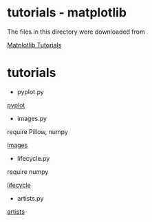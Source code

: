 tutorials - matplotlib 
===============

The files in this directory were downloaded from

[Matplotlib Tutorials](https://matplotlib.org/stable/tutorials/index.html)

# tutorials

- pyplot.py  

 [pyplot](https://github.com//ohwada/MAC_cpp_Samples/tree/master/MAC_Python_Samples/screenshots/mat_pyplot.png)

- images.py  

require Pillow, numpy  

 [images](https://github.com//ohwada/MAC_cpp_Samples/tree/master/MAC_Python_Samples/screenshots/mat_images.png)

- lifecycle.py   

require numpy  

 [lifecycle](https://github.com//ohwada/MAC_cpp_Samples/tree/master/MAC_Python_Samples/screenshots/mat_lifecycle.png)

- artists.py  

 [artists](https://github.com//ohwada/MAC_cpp_Samples/tree/master/MAC_Python_Samples/screenshots/mat_artists.png)




